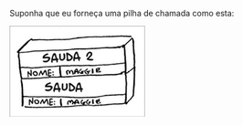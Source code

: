 Suponha que eu forneça uma pilha de chamada como esta:

![Pilha de chamada](/Capítulo_3/Call_Stack_Pilha_de_Chamada/Exercícios/imagens/pilha.jpg)